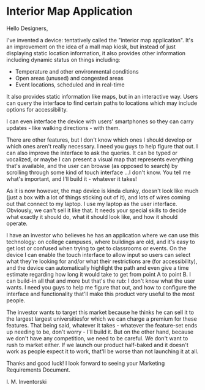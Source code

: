 # Interior Map Application

Hello Designers,

I've invented a device: tentatively called the "interior map application".  It's an improvement on the idea of a mall map kiosk, but instead of just displaying static location information, it also provides other information including dynamic status on things including:

- Temperature and other environmental conditions
- Open areas (unused) and congested areas
- Event locations, scheduled and in real-time

It also provides static information like maps, but in an interactive way.  Users can query the interface to find certain paths to locations which may include options for accessibility.  

I can even interface the device with users' smartphones so they can carry updates - like walking directions - with them.

There are other features, but I don't know which ones I should develop or which ones aren't really necessary.  I need you guys to help figure that out.  I can also improve the interface to ask the queries.  It can be typed or vocalized, or maybe I can present a visual map that represents everything that's available, and the user can browse (as opposed to search) by scrolling through some kind of touch interface ...I don't know.  You tell me what's important, and I'll build it - whatever it takes!

As it is now however, the map device is kinda clunky, doesn't look like much (just a box with a lot of things sticking out of it), and lots of wires coming out that connect to my laptop.  I use my laptop as the user interface.  Obviously, we can't sell it like that.  It needs your special skills to decide what exactly it should do, what it should look like, and how it should operate.  

I have an investor who believes he has an application where we can use this technology: on college campuses, where buildings are old, and it's easy to get lost or confused when trying to get to classrooms or events.  On the device I can enable the touch interface to allow input so users can select what they're looking for and/or what their restrictions are (for accessibility), and the device can automatically highlight the path and even give a time estimate regarding how long it would take to get from point A to point B.  I can build-in all that and more but that's the rub: I don't know what the user wants.  I need you guys to help me figure that out, and how to configure the interface and functionality that'll make this product very useful to the most people.  

The investor wants to target this market because he thinks he can sell it to the largest largest universitiesfor which we can charge a premium for these features.  That being said, whatever it takes - whatever the feature-set ends up needing to be, don't worry - I'll build it.  But on the other hand, because we don't have any competition, we need to be careful.  We don't want to rush to market either.  If we launch our product half-baked and it doesn't work as people expect it to work, that'll be worse than not launching it at all.  

Thanks and good luck!  I look forward to seeing your Marketing Requirements Document.

I. M. Inventorski